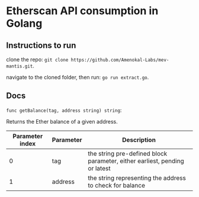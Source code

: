 # Etherscan API consumption in Golang

## Instructions to run

clone the repo: `git clone https://github.com/Amenokal-Labs/mev-mantis.git`.

navigate to the cloned folder, then run: `go run extract.go`.

## Docs

`func getBalance(tag, address string) string`:

Returns the Ether balance of a given address.

| Parameter index | Parameter | Description |
| --- | --- | --- |
| 0 | tag | the string pre-defined block parameter, either earliest, pending or latest |
| 1 | address | the string representing the address to check for balance |